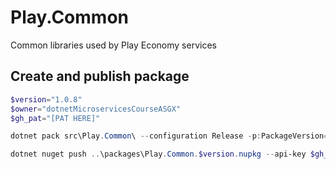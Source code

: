 # Play.Common
Common libraries used by Play Economy services

## Create and publish package
```powershell
$version="1.0.8"
$owner="dotnetMicroservicesCourseASGX"
$gh_pat="[PAT HERE]"

dotnet pack src\Play.Common\ --configuration Release -p:PackageVersion=$version -p:RepositoryUrl=https://github.com/$owner/Play.Common -o ..\packages

dotnet nuget push ..\packages\Play.Common.$version.nupkg --api-key $gh_pat --source "github"
```
